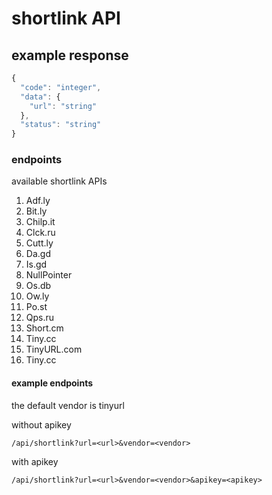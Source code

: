 # shortlink API

## example response
```javascript
{
  "code": "integer",
  "data": {
    "url": "string"
  },
  "status": "string"
}
```

### endpoints
available shortlink APIs
1. Adf.ly
2. Bit.ly
3. Chilp.it
4. Clck.ru
5. Cutt.ly
6. Da.gd
7. Is.gd
8. NullPointer
9. Os.db
10. Ow.ly
11. Po.st
12. Qps.ru
13. Short.cm
14. Tiny.cc
15. TinyURL.com
16. Tiny.cc

#### example endpoints
the default vendor is tinyurl

without apikey
```
/api/shortlink?url=<url>&vendor=<vendor>
```

with apikey
```
/api/shortlink?url=<url>&vendor=<vendor>&apikey=<apikey>
```
